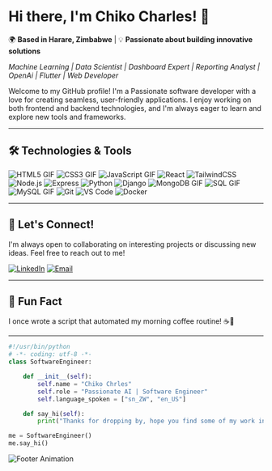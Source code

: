 # Hi there, I'm Chiko Charles! 👋

🌍 **Based in Harare, Zimbabwe** | 💡 **Passionate about building innovative solutions**

*Machine Learning | Data Scientist | Dashboard Expert | Reporting Analyst | OpenAi | Flutter | Web Developer*

Welcome to my GitHub profile! I'm a Passionate software developer with a love for creating seamless, user-friendly applications. I enjoy working on both frontend and backend technologies, and I'm always eager to learn and explore new tools and frameworks.

---

## 🛠️ **Technologies & Tools**

![HTML5 GIF](https://skillicons.dev/icons?i=html)
![CSS3 GIF](https://skillicons.dev/icons?i=css)
![JavaScript GIF](https://skillicons.dev/icons?i=javascript)
![React](https://skillicons.dev/icons?i=react)
![TailwindCSS](https://skillicons.dev/icons?i=tailwind)
![Node.js](https://skillicons.dev/icons?i=nodejs)
![Express](https://skillicons.dev/icons?i=express)
![Python](https://skillicons.dev/icons?i=python)
![Django](https://skillicons.dev/icons?i=django)
![MongoDB GIF](https://skillicons.dev/icons?i=mongodb)
![SQL GIF](https://skillicons.dev/icons?i=postgresql)
![MySQL GIF](https://skillicons.dev/icons?i=mysql)
![Git](https://skillicons.dev/icons?i=git)
![VS Code](https://skillicons.dev/icons?i=vscode)
![Docker](https://skillicons.dev/icons?i=docker)

---

## 🌟 **Let's Connect!**

I'm always open to collaborating on interesting projects or discussing new ideas. Feel free to reach out to me!

[![LinkedIn](https://img.shields.io/badge/-LinkedIn-0A66C2?style=flat-square&logo=linkedin&logoColor=white)](https://www.linkedin.com/in/charleschiko/)
[![Email](https://img.shields.io/badge/-Email-D14836?style=flat-square&logo=gmail&logoColor=white)](mailto:charliechicco@gmail.com)

---

## 🎉 **Fun Fact**

I once wrote a script that automated my morning coffee routine! ☕🤖

---
```python
#!/usr/bin/python
# -*- coding: utf-8 -*-
class SoftwareEngineer:

    def __init__(self):
        self.name = "Chiko Chrles"
        self.role = "Passionate AI | Software Engineer"
        self.language_spoken = ["sn_ZW", "en_US"]

    def say_hi(self):
        print("Thanks for dropping by, hope you find some of my work interesting.")

me = SoftwareEngineer()
me.say_hi()
```

![Footer Animation](https://via.placeholder.com/800x100.gif?text=Thanks+for+visiting!+🚀)

